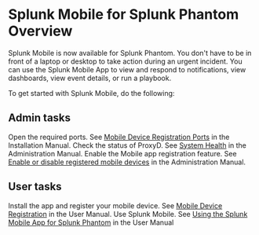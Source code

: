 # Splunk Mobile for Splunk Phantom Overview

Splunk Mobile is now available for Splunk Phantom. You don't have to be in front of a laptop or desktop to take action during an urgent incident. You can use the Splunk Mobile App to view and respond to notifications, view dashboards, view event details, or run a playbook.

To get started with Splunk Mobile, do the following:

## Admin tasks

Open the required ports. See [Mobile Device Registration Ports](https://my.phantom.us/docs/installation/requirements#MobileDeviceRegistration) in the Installation Manual.
Check the status of ProxyD. See [System Health](https://my.phantom.us/docs/admin/health) in the Administration Manual.
Enable the Mobile app registration feature. See [Enable or disable registered mobile devices](https://my.phantom.us/docs/admin/registered_devices) in the Administration Manual.

## User tasks

Install the app and register your mobile device. See [Mobile Device Registration](https://my.phantom.us/docs/usermanual/login#MobileDeviceRegistration) in the User Manual.
Use Splunk Mobile. See [Using the Splunk Mobile App for Splunk Phantom](https://my.phantom.us/docs/usermanual/mobile) in the User Manual